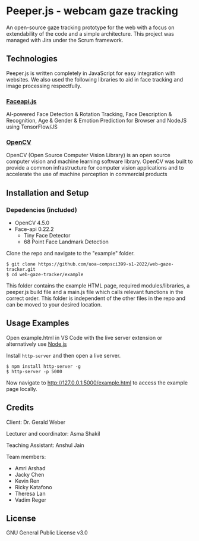 # Peeper.js - webcam gaze tracking
An open-source gaze tracking prototype for the web with a focus on extendability of the code and a simple architecture. This project was managed with Jira under the Scrum framework.

## Technologies
Peeper.js is written completely in JavaScript for easy integration with websites. We also used the following libraries to aid in face tracking and image processing respectfully.

### [Faceapi.js](https://justadudewhohacks.github.io/face-api.js/docs/index.html)
AI-powered Face Detection & Rotation Tracking, Face Description & Recognition, Age & Gender & Emotion Prediction for Browser and NodeJS using TensorFlow/JS

### [OpenCV](https://opencv.org/)
OpenCV (Open Source Computer Vision Library) is an open source computer vision and machine learning software library. OpenCV was built to provide a common infrastructure for computer vision applications and to accelerate the use of machine perception in commercial products

## Installation and Setup

### Depedencies (included)

- OpenCV 4.5.0
- Face-api 0.22.2
	- Tiny Face Detector
	- 68 Point Face Landmark Detection

Clone the repo and navigate to the "example" folder.

```shell
$ git clone https://github.com/uoa-compsci399-s1-2022/web-gaze-tracker.git
$ cd web-gaze-tracker/example
```

This folder contains the example HTML page, required modules/libraries, a peeper.js build file and a main.js file which calls relevant functions in the correct order. This folder is independent of the other files in the repo and can be moved to your desired location.

## Usage Examples
Open example.html in VS Code with the live server extension or alternatively use [Node.js](https://nodejs.org/en/download/)

Install `http-server` and then open a live server.
```shell
$ npm install http-server -g
$ http-server -p 5000
```
Now navigate to http://127.0.0.1:5000/example.html to access the example page locally.


## Credits
Client: Dr. Gerald Weber

Lecturer and coordinator: Asma Shakil

Teaching Assistant: Anshul Jain

Team members:
- Amri Arshad
- Jacky Chen
- Kevin Ren
- Ricky Katafono
- Theresa Lan
- Vadim Reger

## License
GNU General Public License v3.0